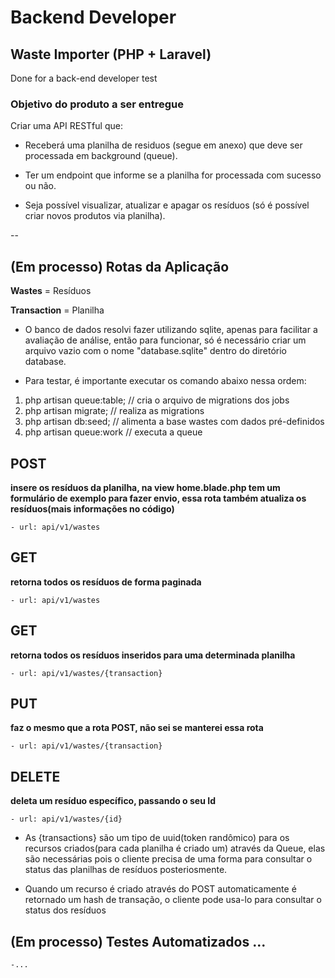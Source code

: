 # Backend Developer

## Waste Importer (PHP + Laravel)
Done for a back-end developer test

### Objetivo do produto a ser entregue

Criar uma API RESTful que:

- Receberá uma planilha de residuos (segue em anexo) que deve ser processada em background (queue).

- Ter um endpoint que informe se a planilha for processada com sucesso ou não.

- Seja possível visualizar, atualizar e apagar os resíduos (só é possível criar novos produtos via planilha).
 
--

## (Em processo) Rotas da Aplicação

**Wastes** = Resíduos

**Transaction** = Planilha

- O banco de dados resolvi fazer utilizando sqlite, apenas para facilitar a avaliação de análise, então para funcionar, só é necessário criar um arquivo vazio com o nome "database.sqlite" dentro do diretório database. 

- Para testar, é importante executar os comando abaixo nessa ordem:

1) php artisan queue:table; // cria o arquivo de migrations dos jobs
2) php artisan migrate; // realiza as migrations 
3) php artisan db:seed; // alimenta a base wastes com dados pré-definidos
4) php artisan queue:work // executa a queue

## POST 
**insere os resíduos da planilha, na view home.blade.php tem um formulário de exemplo para fazer envio, essa rota também atualiza os resíduos(mais informações no código)**

    - url: api/v1/wastes

## GET
**retorna todos os resíduos de forma paginada**

    - url: api/v1/wastes


## GET
**retorna todos os resíduos inseridos para uma determinada planilha**

    - url: api/v1/wastes/{transaction}

## PUT
**faz o mesmo que a rota POST, não sei se manterei essa rota**

    - url: api/v1/wastes/{transaction}

## DELETE
**deleta um resíduo específico, passando o seu Id**

    - url: api/v1/wastes/{id}

- As {transactions} são um tipo de uuid(token randômico) para os recursos criados(para cada planilha é criado um) através da Queue, elas são necessárias pois o cliente precisa de uma forma para consultar o status das planilhas de resíduos posteriosmente.

- Quando um recurso é criado através do POST automaticamente é retornado um hash de transação, o cliente pode usa-lo para consultar o status dos resíduos


## (Em processo) Testes Automatizados ...
    -...
